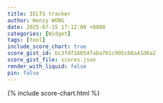 ```yaml
---
title: IELTS tracker
author: Wenzy WONG
date: 2025-07-15 17:12:00 +0800
categories: [Widget]
tags: [tool]
include_score_chart: true
score_gist_id: bc3fdf16654faba761c905c08a41d6a2
score_gist_file: scores.json
render_with_liquid: false
pin: false
---
```

{% include score-chart.html %}
